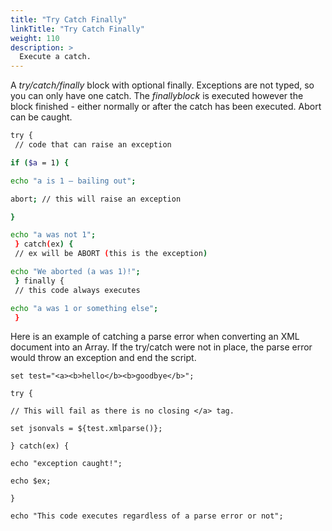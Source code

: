 ```yaml
---
title: "Try Catch Finally"
linkTitle: "Try Catch Finally"
weight: 110
description: >
  Execute a catch. 
---
```

A _try/catch/finally_ block with optional finally. Exceptions are not typed, so you can only have one catch. The _finallyblock_ is executed however the block finished - either normally or after the catch has been executed. Abort can be caught.

```bash
try {
 // code that can raise an exception

if ($a = 1) {

echo "a is 1 – bailing out";

abort; // this will raise an exception

}

echo "a was not 1";
 } catch(ex) {
 // ex will be ABORT (this is the exception)

echo "We aborted (a was 1)!";
 } finally {
 // this code always executes

echo "a was 1 or something else";
 }
```

Here is an example of catching a parse error when converting an XML document into an Array. If the try/catch were not in place, the parse error would throw an exception and end the script.

```bash~
set test="<a><b>hello</b><b>goodbye</b>";

try {

// This will fail as there is no closing </a> tag.

set jsonvals = ${test.xmlparse()};

} catch(ex) {

echo "exception caught!";

echo $ex;

}

echo "This code executes regardless of a parse error or not";
```
